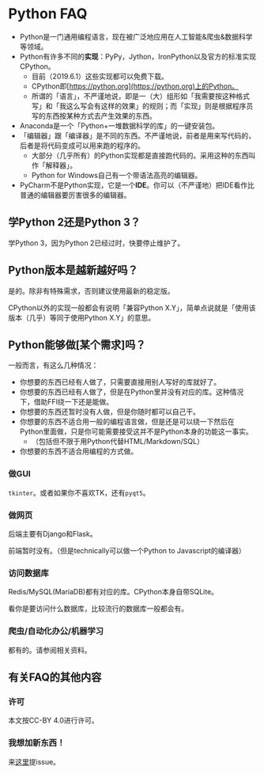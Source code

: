 # Python FAQ

+ Python是一门通用编程语言，现在被广泛地应用在人工智能&爬虫&数据科学等领域。
+ Python有许多不同的**实现**：PyPy，Jython，IronPython以及官方的标准实现CPython。
  - 目前（2019.6.1）这些实现都可以免费下载。
  - CPython即[https://python.org](https://python.org)上的Python。
  - 所谓的「语言」，不严谨地说，即是一（大）组形如「我需要按这种格式写」和「我这么写会有这样的效果」的规则；而「实现」则是根据程序员写的东西按某种方式去产生效果的东西。
+ Anaconda是一个「Python+一堆数据科学的库」的一键安装包。
+ 「编辑器」跟「编译器」是不同的东西。不严谨地说，前者是用来写代码的，后者是将代码变成可以用来跑的程序的。
  - 大部分（几乎所有）的Python实现都是直接跑代码的。采用这种的东西叫作「解释器」。
  - Python for Windows自己有一个带语法高亮的编辑器。
+ PyCharm不是Python实现，它是一个**IDE**。你可以（不严谨地）把IDE看作比普通的编辑器要厉害很多的编辑器。

## 学Python 2还是Python 3？

学Python 3，因为Python 2已经过时，快要停止维护了。

## Python版本是越新越好吗？

是的。除非有特殊需求，否则建议使用最新的稳定版。

CPython以外的实现一般都会有说明「兼容Python X.Y」，简单点说就是「使用该版本（几乎）等同于使用Python X.Y」的意思。

## Python能够做[某个需求]吗？

一般而言，有这么几种情况：

+ 你想要的东西已经有人做了，只需要直接用别人写好的库就好了。
+ 你想要的东西已经有人做了，但是在Python里并没有对应的库。这种情况下，借助FFI绕一下还是能做。
+ 你想要的东西还暂时没有人做，但是你随时都可以自己干。
+ 你想要的东西不适合用一般的编程语言做，但是还是可以绕一下然后在Python里面做，只是你可能需要接受这并不是Python本身的功能这一事实。
  - （包括但不限于用Python代替HTML/Markdown/SQL）
+ 你想要的东西不适合用编程的方式做。

### 做GUI

`tkinter`。或者如果你不喜欢TK，还有`pyqt5`。

### 做网页

后端主要有Django和Flask。

前端暂时没有。（但是technically可以做一个Python to Javascript的编译器）

### 访问数据库

Redis/MySQL(MariaDB)都有对应的库。CPython本身自带SQLite。

看你是要访问什么数据库，比较流行的数据库一般都会有。

### 爬虫/自动化办公/机器学习

都有的。请参阅相关资料。

## 有关FAQ的其他内容

### 许可
本文按CC-BY 4.0进行许可。

### 我想加新东西！
来[这里](https://github.com/bctnry/public/issues)提issue。
